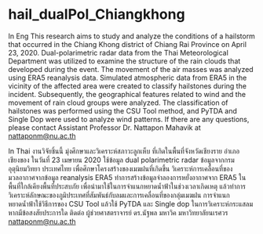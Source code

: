 # hail_dualPol_Chiangkhong
In Eng
This research aims to study and analyze the conditions of a hailstorm that occurred in the Chiang Khong district of Chiang Rai Province on April 23, 2020. Dual-polarimetric radar data from the Thai Meteorological Department was utilized to examine the structure of the rain clouds that developed during the event. The movement of the air masses was analyzed using ERA5 reanalysis data. Simulated atmospheric data from ERA5 in the vicinity of the affected area were created to classify hailstones during the incident. Subsequently, the geographical features related to wind and the movement of rain cloud groups were analyzed. The classification of hailstones was performed using the CSU Tool method, and PyTDA and Single Dop were used to analyze wind patterns. If there are any questions, please contact Assistant Professor Dr. Nattapon Mahavik at nattaponm@nu.ac.th

In Thai
งานวิจัยชิ้นนี้ มุ่งศึกษาและวิเคราะห์สภาวะลูกเห็บ ที่เกิดในพื้นที่จังหวัดเชียงราย อำเภอเชียงของ ในวันที่ 23 เมษายน 2020 ใช้ข้อมูล dual polarimetric radar ข้อมูลจากกรมอุตุนิยมวิทยา ประเทศไทย เพื่อศึกษาโครงสร้างของเมฆฝนที่เกิดขึ้น วิเคราะห์การเคลื่อนที่ของมวลอากาศจากข้อมูล reanalysis ERA5 ทำการสร้างข้อมูลจำลองการหยั่งอากาศจาก ERA5 ในพื้นที่ใกล้เคียงพื้นที่ประสบภัย เพื่อนำมาใช้ในการจำแนกหยาดน้ำฟ้าในช่วงเวลาเกิดเหตุ แล้วทำการวิเคราะห์ลักษณะของภูมิประเทศที่สัมพันธ์กับลมและการเคลื่อนที่ของกลุ่มเมฆฝน การจำแนกหยาดน้ำฟ้าใช้วิธีการของ CSU Tool แล้วใช้ PyTDA และ Single dop ในการวิเคราะห์กระแสลม หากมีข้อสงสัยประการใด ติดต่อ ผู้ช่วยศาสตราจารย์ ดร.นัฐพล มหาวิค มหาวิทยาลัยนเรศวร nattaponm@nu.ac.th 
